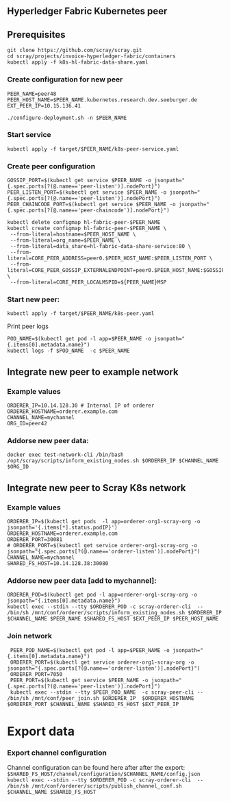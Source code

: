 ## Hyperledger Fabric Kubernetes peer

## Prerequisites

```
git clone https://github.com/scray/scray.git
cd scray/projects/invoice-hyperledger-fabric/containers
kubectl apply -f k8s-hl-fabric-data-share.yaml
```

### Create configuration for new peer

```
PEER_NAME=peer48
PEER_HOST_NAME=$PEER_NAME.kubernetes.research.dev.seeburger.de 
EXT_PEER_IP=10.15.136.41

./configure-deployment.sh -n $PEER_NAME
```

### Start service
  ```kubectl apply -f target/$PEER_NAME/k8s-peer-service.yaml```


### Create peer configuration

   ```
   GOSSIP_PORT=$(kubectl get service $PEER_NAME -o jsonpath="{.spec.ports[?(@.name=='peer-listen')].nodePort}")
   PEER_LISTEN_PORT=$(kubectl get service $PEER_NAME -o jsonpath="{.spec.ports[?(@.name=='peer-listen')].nodePort}")
   PEER_CHAINCODE_PORT=$(kubectl get service $PEER_NAME -o jsonpath="{.spec.ports[?(@.name=='peer-chaincode')].nodePort}")
  ```
```
kubectl delete configmap hl-fabric-peer-$PEER_NAME 
kubectl create configmap hl-fabric-peer-$PEER_NAME \
 --from-literal=hostname=$PEER_HOST_NAME \
 --from-literal=org_name=$PEER_NAME \
 --from-literal=data_share=hl-fabric-data-share-service:80 \
 --from-literal=CORE_PEER_ADDRESS=peer0.$PEER_HOST_NAME:$PEER_LISTEN_PORT \
 --from-literal=CORE_PEER_GOSSIP_EXTERNALENDPOINT=peer0.$PEER_HOST_NAME:$GOSSIP_PORT \
 --from-literal=CORE_PEER_LOCALMSPID=${PEER_NAME}MSP
```    

### Start new peer:

  ```kubectl apply -f target/$PEER_NAME/k8s-peer.yaml```
  
  Print peer logs
  ```
  POD_NAME=$(kubectl get pod -l app=$PEER_NAME -o jsonpath="{.items[0].metadata.name}")
  kubectl logs -f $POD_NAME  -c $PEER_NAME
  ```
  
## Integrate new peer to example network
### Example values
  ```
  ORDERER_IP=10.14.128.30 # Internal IP of orderer
  ORDERER_HOSTNAME=orderer.example.com 
  CHANNEL_NAME=mychannel
  ORG_ID=peer42
  ```

### Addorse new peer data:
  ```docker exec test-network-cli /bin/bash /opt/scray/scripts/inform_existing_nodes.sh $ORDERER_IP $CHANNEL_NAME $ORG_ID```
  

## Integrate new peer to Scray K8s network
### Example values
  ```
  ORDERER_IP=$(kubectl get pods  -l app=orderer-org1-scray-org -o jsonpath='{.items[*].status.podIP}')
  ORDERER_HOSTNAME=orderer.example.com 
  ORDERER_PORT=30081
  # ORDERER_PORT=$(kubectl get service orderer-org1-scray-org -o jsonpath="{.spec.ports[?(@.name=='orderer-listen')].nodePort}")
  CHANNEL_NAME=mychannel
  SHARED_FS_HOST=10.14.128.38:30080 
  ```
  

### Addorse new peer data [add to mychannel]:
```
ORDERER_POD=$(kubectl get pod -l app=orderer-org1-scray-org -o jsonpath="{.items[0].metadata.name}")
kubectl exec --stdin --tty $ORDERER_POD -c scray-orderer-cli  -- /bin/sh /mnt/conf/orderer/scripts/inform_existing_nodes.sh $ORDERER_IP $CHANNEL_NAME $PEER_NAME $SHARED_FS_HOST $EXT_PEER_IP $PEER_HOST_NAME
```
  
### Join network
 ```
  PEER_POD_NAME=$(kubectl get pod -l app=$PEER_NAME -o jsonpath="{.items[0].metadata.name}")
  ORDERER_PORT=$(kubectl get service orderer-org1-scray-org -o jsonpath="{.spec.ports[?(@.name=='orderer-listen')].nodePort}")
  ORDERER_PORT=7050
  PEER_PORT=$(kubectl get service $PEER_NAME -o jsonpath="{.spec.ports[?(@.name=='peer-listen')].nodePort}")
  kubectl exec --stdin --tty $PEER_POD_NAME  -c scray-peer-cli -- /bin/sh /mnt/conf/peer_join.sh $ORDERER_IP  $ORDERER_HOSTNAME $ORDERER_PORT $CHANNEL_NAME $SHARED_FS_HOST $EXT_PEER_IP
```

# Export data
### Export channel configuration
Channel configuration can be found here after after the export: ```$SHARED_FS_HOST/channel/configuration/$CHANNEL_NAME/config.json```  
```kubectl exec --stdin --tty $ORDERER_POD -c scray-orderer-cli  -- /bin/sh /mnt/conf/orderer/scripts/publish_channel_conf.sh  $CHANNEL_NAME $SHARED_FS_HOST```
